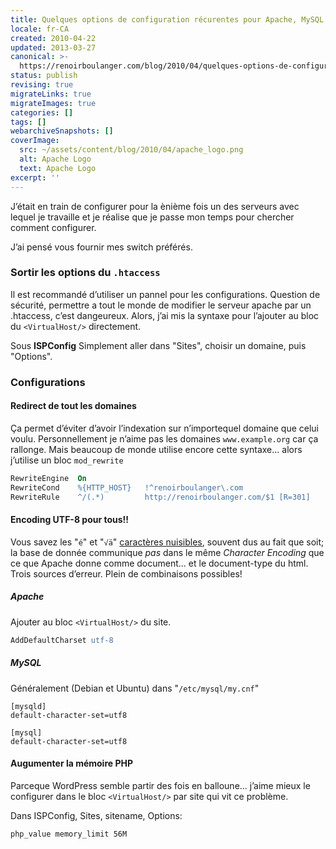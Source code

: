 ```yaml
---
title: Quelques options de configuration récurentes pour Apache, MySQL et PHP
locale: fr-CA
created: 2010-04-22
updated: 2013-03-27
canonical: >-
  https://renoirboulanger.com/blog/2010/04/quelques-options-de-configuration-recurentes-pour-apache-mysql-et-php/
status: publish
revising: true
migrateLinks: true
migrateImages: true
categories: []
tags: []
webarchiveSnapshots: []
coverImage:
  src: ~/assets/content/blog/2010/04/apache_logo.png
  alt: Apache Logo
  text: Apache Logo
excerpt: ''
---
```


J’était en train de configurer pour la ènième fois un des serveurs avec lequel
je travaille et je réalise que je passe mon temps pour chercher comment
configurer.

J’ai pensé vous fournir mes switch préférés.

### Sortir les options du `.htaccess`

Il est recommandé d’utiliser un pannel pour les configurations. Question de
sécurité, permettre a tout le monde de modifier le serveur apache par un
.htaccess, c’est dangeureux. Alors, j’ai mis la syntaxe pour l’ajouter au bloc
du `<VirtualHost/>` directement.

Sous **ISPConfig** Simplement aller dans "Sites", choisir un domaine, puis
"Options".

<!--more-->

### Configurations

#### Redirect de tout les domaines

Ça permet d’éviter d’avoir l’indexation sur n’importequel domaine que celui
voulu. Personnellement je n’aime pas les domaines `www.example.org` car ça
rallonge. Mais beaucoup de monde utilise encore cette syntaxe... alors j’utilise
un bloc `mod_rewrite`

```apache
RewriteEngine  On
RewriteCond    %{HTTP_HOST}   !^renoirboulanger\.com
RewriteRule    ^/(.*)         http://renoirboulanger.com/$1 [R=301]
```

#### Encoding UTF-8 pour tous!!

Vous savez les "`é`" et "`√ä`" [caractères
nuisibles][pourquoi-caracteres-bizzares], souvent dus au fait que soit; la base
de donnée communique _pas_ dans le même _Character Encoding_ que ce que Apache
donne comme document... et le document-type du html. Trois sources d’erreur.
Plein de combinaisons possibles!

<!--#TODO-inline-edit a propos des caractères bizzares -->

##### Apache

Ajouter au bloc `<VirtualHost/>` du site.

```apache
AddDefaultCharset utf-8
```

##### MySQL

Généralement (Debian et Ubuntu) dans "`/etc/mysql/my.cnf`"

```ini[/etc/mysql/my.cnf]
[mysqld]
default-character-set=utf8

[mysql]
default-character-set=utf8
```

#### Augumenter la mémoire PHP

Parceque WordPress semble partir des fois en balloune... j’aime mieux le
configurer dans le bloc `<VirtualHost/>` par site qui vit ce problème.

Dans ISPConfig, Sites, sitename, Options:

```apache
php_value memory_limit 56M
```

[pourquoi-caracteres-bizzares]:
  /blog/2009/09/pourquoi-tout-ces-caracteres-bizzares/
